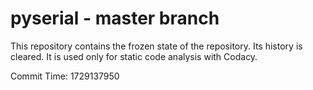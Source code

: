 # pyserial - master branch

This repository contains the frozen state of the repository.
Its history is cleared. It is used only for static code
analysis with Codacy.

Commit Time: 1729137950